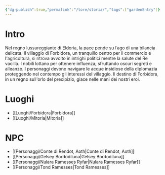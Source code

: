 ```yaml
---
{"dg-publish":true,"permalink":"/lore/storia/","tags":["gardenEntry"]}
---
```


# Intro
Nel regno lussureggiante di Eldoria, la pace pende su l’ago di una bilancia delicata. Il villaggio di Forbidora, un tranquillo centro per il commercio e l'agricoltura, si ritrova avvolto in intrighi politici mentre la salute del Re vacilla. I nobili lottano per ottenere influenza, sfruttando oscuri segreti e alleanze. I personaggi devono navigare le acque insidiose della diplomazia proteggendo nel contempo gli interessi del villaggio. Il destino di Forbidora, in un regno sull'orlo del precipizio, giace nelle mani dei nostri eroi.

# Luoghi
* [[Luoghi/Forbidora\|Forbidora]]
* [[Luoghi/Mitoria\|Mitoria]]

# NPC
* [[Personaggi/Conte di Rendot, Aoth\|Conte di Rendot, Aoth]]
* [[Personaggi/Gelsey Bordodiluna\|Gelsey Bordodiluna]]
* [[Personaggi/Nulara Ramesses Ryfar\|Nulara Ramesses Ryfar]]
* [[Personaggi/Tond Ramesses\|Tond Ramesses]]
